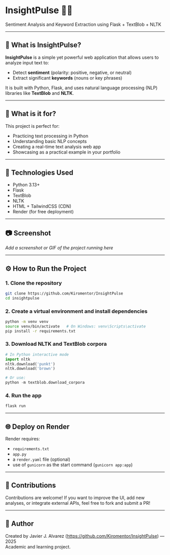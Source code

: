 
# InsightPulse 🧠✨

Sentiment Analysis and Keyword Extraction using Flask + TextBlob + NLTK

---

## 📌 What is InsightPulse?

**InsightPulse** is a simple yet powerful web application that allows users to analyze input text to:

* Detect **sentiment** (polarity: positive, negative, or neutral)
* Extract significant **keywords** (nouns or key phrases)

It is built with Python, Flask, and uses natural language processing (NLP) libraries like **TextBlob** and **NLTK**.

---

## 🚀 What is it for?

This project is perfect for:

* Practicing text processing in Python
* Understanding basic NLP concepts
* Creating a real-time text analysis web app
* Showcasing as a practical example in your portfolio

---

## 🧰 Technologies Used

* Python 3.13+
* Flask
* TextBlob
* NLTK
* HTML + TailwindCSS (CDN)
* Render (for free deployment)

---

## 📷 Screenshot

*Add a screenshot or GIF of the project running here*

---

## ⚙️ How to Run the Project

### 1. Clone the repository

```bash
git clone https://github.com/Kiromentor/InsightPulse
cd insightpulse
```

### 2. Create a virtual environment and install dependencies

```bash
python -m venv venv
source venv/bin/activate   # On Windows: venv\Scripts\activate
pip install -r requirements.txt
```

### 3. Download NLTK and TextBlob corpora

```python
# In Python interactive mode
import nltk
nltk.download('punkt')
nltk.download('brown')

# Or use:
python -m textblob.download_corpora
```

### 4. Run the app

```bash
flask run
```

---

## 🌐 Deploy on Render

Render requires:

* `requirements.txt`
* `app.py`
* a `render.yaml` file (optional)
* use of `gunicorn` as the start command (`gunicorn app:app`)

---

## 🤝 Contributions

Contributions are welcome! If you want to improve the UI, add new analyses, or integrate external APIs, feel free to fork and submit a PR!

---

## 🧠 Author

Created by Javier J. Alvarez (https://github.com/Kiromentor/InsightPulse) — 2025  
Academic and learning project.
